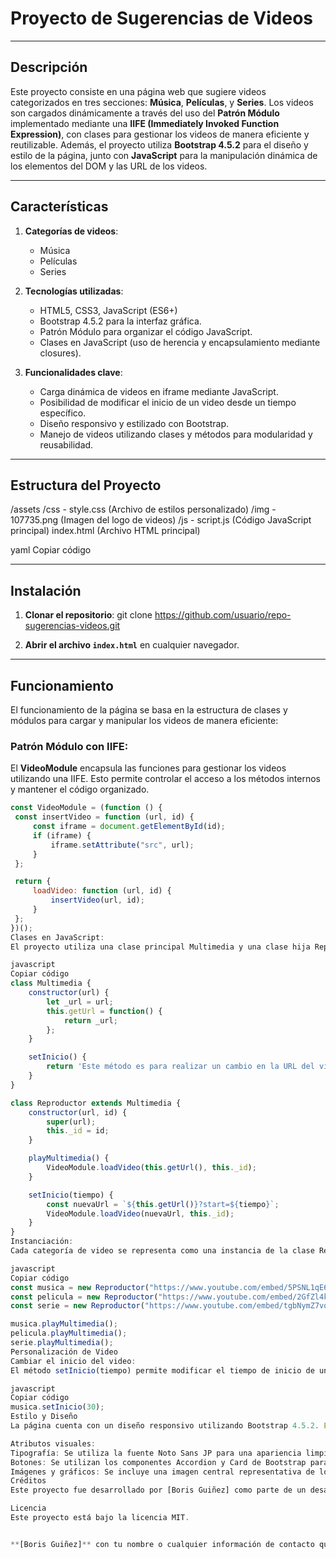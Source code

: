 # Proyecto de Sugerencias de Videos

---

## Descripción

Este proyecto consiste en una página web que sugiere videos categorizados en tres secciones: **Música**, **Películas**, y **Series**. Los videos son cargados dinámicamente a través del uso del **Patrón Módulo** implementado mediante una **IIFE (Immediately Invoked Function Expression)**, con clases para gestionar los videos de manera eficiente y reutilizable. Además, el proyecto utiliza **Bootstrap 4.5.2** para el diseño y estilo de la página, junto con **JavaScript** para la manipulación dinámica de los elementos del DOM y las URL de los videos.

---

## Características

1. **Categorías de videos**:
    - Música
    - Películas
    - Series

2. **Tecnologías utilizadas**:
    - HTML5, CSS3, JavaScript (ES6+)
    - Bootstrap 4.5.2 para la interfaz gráfica.
    - Patrón Módulo para organizar el código JavaScript.
    - Clases en JavaScript (uso de herencia y encapsulamiento mediante closures).

3. **Funcionalidades clave**:
    - Carga dinámica de videos en iframe mediante JavaScript.
    - Posibilidad de modificar el inicio de un video desde un tiempo específico.
    - Diseño responsivo y estilizado con Bootstrap.
    - Manejo de videos utilizando clases y métodos para modularidad y reusabilidad.

---

## Estructura del Proyecto

/assets /css - style.css (Archivo de estilos personalizado) /img - 107735.png (Imagen del logo de videos) /js - script.js (Código JavaScript principal) index.html (Archivo HTML principal)

yaml
Copiar código

---

## Instalación

1. **Clonar el repositorio**:
git clone https://github.com/usuario/repo-sugerencias-videos.git


2. **Abrir el archivo `index.html`** en cualquier navegador.

---

## Funcionamiento

El funcionamiento de la página se basa en la estructura de clases y módulos para cargar y manipular los videos de manera eficiente:

### Patrón Módulo con IIFE:
El **VideoModule** encapsula las funciones para gestionar los videos utilizando una IIFE. Esto permite controlar el acceso a los métodos internos y mantener el código organizado.

```javascript
const VideoModule = (function () {
 const insertVideo = function (url, id) {
     const iframe = document.getElementById(id);
     if (iframe) {
         iframe.setAttribute("src", url);
     }
 };

 return {
     loadVideo: function (url, id) {
         insertVideo(url, id);
     }
 };
})();
Clases en JavaScript:
El proyecto utiliza una clase principal Multimedia y una clase hija Reproductor, que permite la carga y control de los videos. La URL de los videos está protegida mediante un closure.

javascript
Copiar código
class Multimedia {
    constructor(url) {
        let _url = url;
        this.getUrl = function() {
            return _url;
        };
    }

    setInicio() {
        return 'Este método es para realizar un cambio en la URL del video';
    }
}

class Reproductor extends Multimedia {
    constructor(url, id) {
        super(url);
        this._id = id;
    }

    playMultimedia() {
        VideoModule.loadVideo(this.getUrl(), this._id);
    }

    setInicio(tiempo) {
        const nuevaUrl = `${this.getUrl()}?start=${tiempo}`;
        VideoModule.loadVideo(nuevaUrl, this._id);
    }
}
Instanciación:
Cada categoría de video se representa como una instancia de la clase Reproductor, y se invoca el método playMultimedia para cargar el video correspondiente.

javascript
Copiar código
const musica = new Reproductor("https://www.youtube.com/embed/5PSNL1qE6VY", "musica");
const pelicula = new Reproductor("https://www.youtube.com/embed/2GfZl4kuVNI", "peliculas");
const serie = new Reproductor("https://www.youtube.com/embed/tgbNymZ7vqY", "series");

musica.playMultimedia();
pelicula.playMultimedia();
serie.playMultimedia();
Personalización de Video
Cambiar el inicio del video:
El método setInicio(tiempo) permite modificar el tiempo de inicio de un video. Por ejemplo, el siguiente código configura que el video de música comience en el segundo 30:

javascript
Copiar código
musica.setInicio(30);
Estilo y Diseño
La página cuenta con un diseño responsivo utilizando Bootstrap 4.5.2. Esto asegura que se vea correctamente en dispositivos de cualquier tamaño. Los elementos clave como el encabezado, botones de colapso, y los iframes están correctamente alineados y estilizados.

Atributos visuales:
Tipografía: Se utiliza la fuente Noto Sans JP para una apariencia limpia y moderna.
Botones: Se utilizan los componentes Accordion y Card de Bootstrap para la navegación entre categorías.
Imágenes y gráficos: Se incluye una imagen central representativa de los videos.
Créditos
Este proyecto fue desarrollado por [Boris Guiñez] como parte de un desafío de desarrollo web. Si tienes algún comentario o pregunta, no dudes en contactarme.

Licencia
Este proyecto está bajo la licencia MIT.


**[Boris Guiñez]** con tu nombre o cualquier información de contacto que desees agregar.
